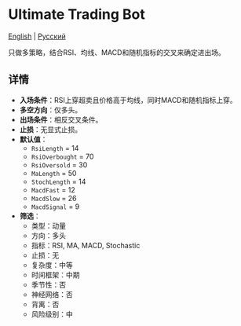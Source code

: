# Ultimate Trading Bot
[English](README.md) | [Русский](README_ru.md)

只做多策略，结合RSI、均线、MACD和随机指标的交叉来确定进出场。

## 详情

- **入场条件**：RSI上穿超卖且价格高于均线，同时MACD和随机指标上穿。
- **多空方向**：仅多头。
- **出场条件**：相反交叉条件。
- **止损**：无显式止损。
- **默认值**：
  - `RsiLength` = 14
  - `RsiOverbought` = 70
  - `RsiOversold` = 30
  - `MaLength` = 50
  - `StochLength` = 14
  - `MacdFast` = 12
  - `MacdSlow` = 26
  - `MacdSignal` = 9
- **筛选**：
  - 类型：动量
  - 方向：多头
  - 指标：RSI, MA, MACD, Stochastic
  - 止损：无
  - 复杂度：中等
  - 时间框架：中期
  - 季节性：否
  - 神经网络：否
  - 背离：否
  - 风险级别：中
